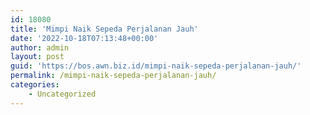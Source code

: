 ```yaml
---
id: 18080
title: 'Mimpi Naik Sepeda Perjalanan Jauh'
date: '2022-10-18T07:13:48+00:00'
author: admin
layout: post
guid: 'https://bos.awn.biz.id/mimpi-naik-sepeda-perjalanan-jauh/'
permalink: /mimpi-naik-sepeda-perjalanan-jauh/
categories:
    - Uncategorized
---
```



